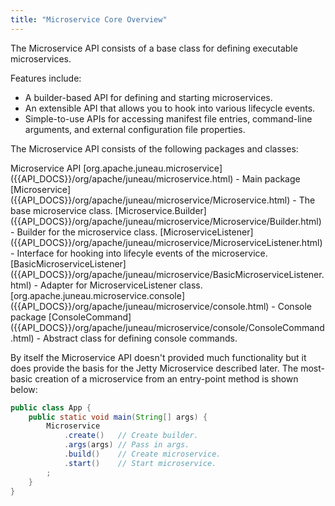 ```yaml
---
title: "Microservice Core Overview"
---
```


The Microservice API consists of a base class for defining executable microservices.

Features include:

- A builder-based API for defining and starting microservices.
- An extensible API that allows you to hook into various lifecycle events.
- Simple-to-use APIs for accessing manifest file entries, command-line arguments, and external configuration file properties.

The Microservice API consists of the following packages and classes:

<tree>
<node-0>Microservice API</node-0>
<node-1>[org.apache.juneau.microservice]({{API_DOCS}}/org/apache/juneau/microservice.html) - Main package</node-1>
<node-2><java-class>[Microservice]({{API_DOCS}}/org/apache/juneau/microservice/Microservice.html)</java-class> - The base microservice class.</node-2>
<node-2><java-class>[Microservice.Builder]({{API_DOCS}}/org/apache/juneau/microservice/Microservice/Builder.html)</java-class> - Builder for the microservice class.</node-2>
<node-2><java-class>[MicroserviceListener]({{API_DOCS}}/org/apache/juneau/microservice/MicroserviceListener.html)</java-class> - Interface for hooking into lifecyle events of the microservice.</node-2>
<node-2><java-class>[BasicMicroserviceListener]({{API_DOCS}}/org/apache/juneau/microservice/BasicMicroserviceListener.html)</java-class> - Adapter for MicroserviceListener class.</node-2>
<node-1>[org.apache.juneau.microservice.console]({{API_DOCS}}/org/apache/juneau/microservice/console.html) - Console package</node-1>
<node-2><java-class>[ConsoleCommand]({{API_DOCS}}/org/apache/juneau/microservice/console/ConsoleCommand.html)</java-class> - Abstract class for defining console commands.</node-2>
</tree>

By itself the Microservice API doesn't provided much functionality but it does provide the basis for the Jetty
Microservice described later.
The most-basic creation of a microservice from an entry-point method is shown below:

```java
public class App {
    public static void main(String[] args) {
        Microservice
            .create()   // Create builder.
            .args(args) // Pass in args.
            .build()    // Create microservice.
            .start()    // Start microservice.
        ;
    }
}
```
